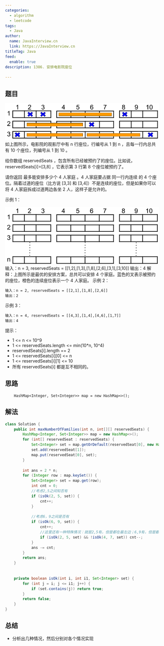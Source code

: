 ```yaml
---
categories:
  - algorithm
  - leetcode
tags:
  - Java
author: 
  name: JavaInterview.cn
  link: https://JavaInterview.cn
titleTag: Java
feed:
  enable: true
description: 1386. 安排电影院座位

---
```


## 题目

![cinema_seats_3.png](../../../media/pictures/leetcode/cinema_seats_3.png)
如上图所示，电影院的观影厅中有 n 行座位，行编号从 1 到 n ，且每一行内总共有 10 个座位，列编号从 1 到 10 。

给你数组 reservedSeats ，包含所有已经被预约了的座位。比如说，reservedSeats[i]=[3,8] ，它表示第 3 行第 8 个座位被预约了。

请你返回 最多能安排多少个 4 人家庭 。4 人家庭要占据 同一行内连续 的 4 个座位。隔着过道的座位（比方说 [3,3] 和 [3,4]）不是连续的座位，但是如果你可以将 4 人家庭拆成过道两边各坐 2 人，这样子是允许的。



示例 1：


![cinema_seats_1.png](../../../media/pictures/leetcode/cinema_seats_1.png)
    输入：n = 3, reservedSeats = [[1,2],[1,3],[1,8],[2,6],[3,1],[3,10]]
    输出：4
    解释：上图所示是最优的安排方案，总共可以安排 4 个家庭。蓝色的叉表示被预约的座位，橙色的连续座位表示一个 4 人家庭。
示例 2：

    输入：n = 2, reservedSeats = [[2,1],[1,8],[2,6]]
    输出：2
示例 3：

    输入：n = 4, reservedSeats = [[4,3],[1,4],[4,6],[1,7]]
    输出：4


提示：

* 1 <= n <= 10^9
* 1 <= reservedSeats.length <= min(10*n, 10^4)
* reservedSeats[i].length == 2
* 1 <= reservedSeats[i][0] <= n
* 1 <= reservedSeats[i][1] <= 10
* 所有 reservedSeats[i] 都是互不相同的。

## 思路

        HashMap<Integer, Set<Integer>> map = new HashMap<>();

## 解法
```java
class Solution {
    public int maxNumberOfFamilies(int n, int[][] reservedSeats) {
        HashMap<Integer, Set<Integer>> map = new HashMap<>();
        for (int[] reservedSeat : reservedSeats) {
            Set<Integer> set = map.getOrDefault(reservedSeat[0], new HashSet<>());
            set.add(reservedSeat[1]);
            map.put(reservedSeat[0], set);
        }

        int ans = 2 * n;
        for (Integer row : map.keySet()) {
            Set<Integer> set = map.get(row);
            int cnt = 0;
            //考虑2,5之间知否有
            if (isOk(2, 5, set)) {
                cnt++;
            }
            
            //考虑6，9之间是否有
            if (isOk(6, 9, set)) {
                cnt++;
                //这里还有一种特殊情况：就是2,5有，但是都在最左边；6,9有，但是都在最右边，而此时4,7就符合条件，不需要减去
                if (isOk(2, 5, set) && !isOk(4, 7, set)) cnt--;
            }
            ans -= cnt;
        }
        return ans;
    }


    private boolean isOk(int i, int i1, Set<Integer> set) {
        for (int j = i; j <= i1; j++) {
            if (set.contains(j)) return true;
        }
        return false;
    }
}

```

## 总结

- 分析出几种情况，然后分别对各个情况实现 
